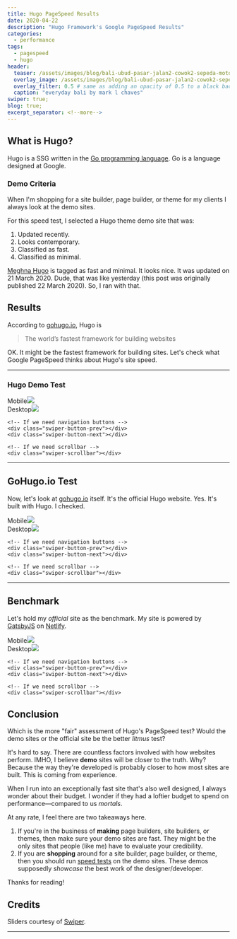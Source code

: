```yaml
---
title: Hugo PageSpeed Results
date: 2020-04-22
description: "Hugo Framework's Google PageSpeed Results"
categories:
  - performance
tags:
  - pagespeed
  - hugo
header:
  teaser: /assets/images/blog/bali-ubud-pasar-jalan2-cowok2-sepeda-motor-300w.webp
  overlay_image: /assets/images/blog/bali-ubud-pasar-jalan2-cowok2-sepeda-motor-1280w.webp
  overlay_filter: 0.5 # same as adding an opacity of 0.5 to a black background
  caption: "everyday bali by mark l chaves"
swiper: true;
blog: true;
excerpt_separator: <!--more-->
---
```

## What is Hugo? 

Hugo is a SSG written in the [Go programming language](https://golang.org/). <!--more-->Go is a language designed at Google.

### Demo Criteria

When I'm shopping for a site builder, page builder, or theme for my clients I always look at the demo sites.

For this speed test, I selected a Hugo theme demo site that was:

1. Updated recently.
2. Looks contemporary.
3. Classified as fast.
4. Classified as minimal.

[Meghna Hugo](https://themes.gohugo.io/meghna-hugo/) is tagged as fast and minimal. It looks nice. It was updated on 21 March 2020. Dude, that was like yesterday (this post was originally published 22 March 2020). So, I ran with that.

## Results

According to [gohugo.io](https://gohugo.io/), Hugo is

<blockquote>The world’s fastest framework for building websites</blockquote>

OK. It might be the fastest framework for building sites. Let's check what Google PageSpeed thinks about Hugo's site speed.

---

### Hugo Demo Test

<!-- Slider main container -->
<div class="swiper-container">
    <!-- Additional required wrapper -->
    <div class="swiper-wrapper">
        <!-- Slides -->
        <div class="swiper-slide">Mobile<img src="/assets/images/performance/hugo-demo-PageSpeed-mob-22mar2020.webp"></div>
        <div class="swiper-slide">Desktop<img src="/assets/images/performance/hugo-demo-PageSpeed-dt-22mar2020.webp"></div>
    </div>
    <!-- If we need pagination -->
    <div class="swiper-pagination"></div>

    <!-- If we need navigation buttons -->
    <div class="swiper-button-prev"></div>
    <div class="swiper-button-next"></div>

    <!-- If we need scrollbar -->
    <div class="swiper-scrollbar"></div>
</div>

---

## GoHugo.io Test

Now, let's look at [gohugo.io]() itself. It's the official Hugo website. Yes. It's built with Hugo. I checked.

<!-- Slider main container -->
<div class="swiper-container">
    <!-- Additional required wrapper -->
    <div class="swiper-wrapper">
        <!-- Slides -->
        <div class="swiper-slide">Mobile<img src="/assets/images/performance/gohugio-io-PageSpeed-mob-24apr2020.webp"></div>
        <div class="swiper-slide">Desktop<img src="/assets/images/performance/gohugio-io-PageSpeed-dt-24apr2020.webp"></div>
    </div>
    <!-- If we need pagination -->
    <div class="swiper-pagination"></div>

    <!-- If we need navigation buttons -->
    <div class="swiper-button-prev"></div>
    <div class="swiper-button-next"></div>

    <!-- If we need scrollbar -->
    <div class="swiper-scrollbar"></div>
</div>

---

<a name="benchmark"></a>

## Benchmark

Let's hold my _official_ site as the benchmark. My site is powered by [GatsbyJS](https://www.gatsbyjs.org/) on [Netlify](https://www.netlify.com/).

<!-- Slider main container -->
<div class="swiper-container">
    <!-- Additional required wrapper -->
    <div class="swiper-wrapper">
        <!-- Slides -->
        <div class="swiper-slide">Mobile<img src="/assets/images/performance/cme-cc-PageSpeed-mob-23mar2020.webp"></div>
        <div class="swiper-slide">Desktop<img src="/assets/images/performance/cme-cc-PageSpeed-dt-23mar2020.webp"></div>
    </div>
    <!-- If we need pagination -->
    <div class="swiper-pagination"></div>

    <!-- If we need navigation buttons -->
    <div class="swiper-button-prev"></div>
    <div class="swiper-button-next"></div>

    <!-- If we need scrollbar -->
    <div class="swiper-scrollbar"></div>
</div>

## Conclusion

Which is the more "fair" assessment of Hugo's PageSpeed test? Would the demo sites or the official site be the better _litmus_ test?

It's hard to say. There are countless factors involved with how websites perform. IMHO, I believe **demo** sites will be closer to the truth. Why? Because the way they're developed is probably closer to how most sites are built. This is coming from experience. 

When I run into an exceptionally fast site that's also well designed, I always wonder about their budget. I wonder if they had a loftier budget to spend on performance&mdash;compared to us _mortals_.

At any rate, I feel there are two takeaways here.

1. If you're in the business of **making** page builders, site builders, or themes, then make sure your demo sites are fast. They might be the only sites that people (like me) have to evaluate your credibility.
1. If you are **shopping** around for a site builder, page builder, or theme, then you should run [speed tests](https://developers.google.com/speed/pagespeed/insights/) on the demo sites. These demos supposedly _showcase_ the best work of the designer/developer.

Thanks for reading!

## Credits

Sliders courtesy of [Swiper](https://swiperjs.com/).

---